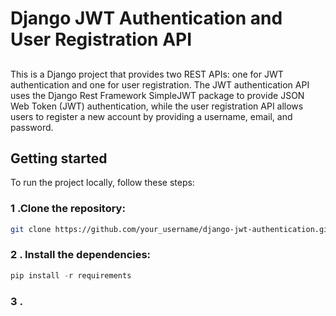 # Django JWT Authentication and User Registration API

##
This is a Django project that provides two REST APIs: one for JWT authentication and one for user registration. 
The JWT authentication API uses the Django Rest Framework SimpleJWT package to provide JSON Web Token (JWT) authentication, 
while the user registration API allows users to register a new account by providing a username, email, and password.

## Getting started
To run the project locally, follow these steps:

### 1 .Clone the repository:

```bash
git clone https://github.com/your_username/django-jwt-authentication.git
```
### 2 . Install the dependencies:
```python
pip install -r requirements
```
### 3 . 



